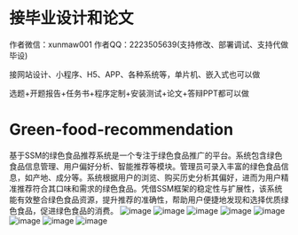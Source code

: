 # 接毕业设计和论文
作者微信：xunmaw001  作者QQ：2223505639(支持修改、部署调试、支持代做毕设)

接网站设计、小程序、H5、APP、各种系统等，单片机、嵌入式也可以做

选题+开题报告+任务书+程序定制+安装测试+论文+答辩PPT都可以做
# Green-food-recommendation
基于SSM的绿色食品推荐系统是一个专注于绿色食品推广的平台。系统包含绿色食品信息管理、用户偏好分析、智能推荐等模块。管理员可录入丰富的绿色食品信息，如产地、成分等。系统根据用户的浏览、购买历史分析其偏好，进而为用户精准推荐符合其口味和需求的绿色食品。凭借SSM框架的稳定性与扩展性，该系统能有效整合绿色食品资源，提升推荐的准确性，帮助用户便捷地发现和选择优质绿色食品，促进绿色食品的消费。
![image](https://github.com/user-attachments/assets/53f485f9-89d1-4079-97a1-ab939b9dbd10)
![image](https://github.com/user-attachments/assets/55fcf887-8e28-4e63-a58f-46e06f99c061)
![image](https://github.com/user-attachments/assets/b148f980-dafe-462f-aa7e-ffc757fe3b12)
![image](https://github.com/user-attachments/assets/fe465aca-3794-4bd5-b696-6d3e8a2e1c88)
![image](https://github.com/user-attachments/assets/234e2553-761b-47f5-84c1-1226ac38bff4)
![image](https://github.com/user-attachments/assets/917e107f-85c2-4515-bd65-fc786b9f0920)
![image](https://github.com/user-attachments/assets/292307e4-9ca9-4cf2-ae68-eb281adeca59)
![image](https://github.com/user-attachments/assets/22035da3-659e-4ae9-a4bf-6f3ee167ff2d)
